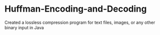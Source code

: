 # Huffman-Encoding-and-Decoding
Created a lossless compression program for text files, images, or any other binary input in Java 
